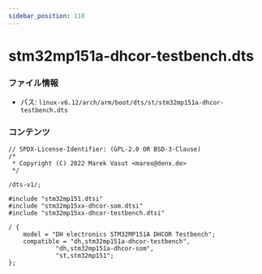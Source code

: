 ```yaml
---
sidebar_position: 118
---
```

# stm32mp151a-dhcor-testbench.dts

### ファイル情報

- パス: `linux-v6.12/arch/arm/boot/dts/st/stm32mp151a-dhcor-testbench.dts`

### コンテンツ

```dts
// SPDX-License-Identifier: (GPL-2.0 OR BSD-3-Clause)
/*
 * Copyright (C) 2022 Marek Vasut <marex@denx.de>
 */

/dts-v1/;

#include "stm32mp151.dtsi"
#include "stm32mp15xx-dhcor-som.dtsi"
#include "stm32mp15xx-dhcor-testbench.dtsi"

/ {
	model = "DH electronics STM32MP151A DHCOR Testbench";
	compatible = "dh,stm32mp151a-dhcor-testbench",
		     "dh,stm32mp151a-dhcor-som",
		     "st,stm32mp151";
};

```
